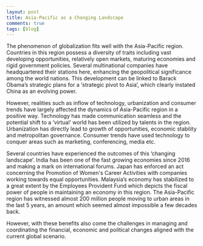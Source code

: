 ```yaml
---
layout: post
title: Asia-Pacific as a Changing Landscape
comments: true
tags: [blog]
---
```


The phenomenon of globalization fits well with the Asia-Pacific region. Countries in this region possess a diversity of traits including vast developing opportunities, relatively open markets, maturing economies and rigid government policies. Several multinational companies have headquartered their stations here, enhancing the geopolitical significance among the world nations. This development can be linked to Barack Obama’s strategic plans for a ‘strategic pivot to Asia’, which clearly instated China as an evolving power.


However, realities such as inflow of technology, urbanization and consumer trends have largely affected the dynamics of Asia-Pacific region in a positive way. Technology has made communication seamless and the potential shift to a ‘virtual’ world has been utilized by talents in the region. Urbanization has directly lead to growth of opportunities, economic stability and metropolitan governance. Consumer trends have used technology to conquer areas such as marketing, conferencing, media etc.


Several countries have experienced the outcomes of this ‘changing landscape’. India has been one of the fast growing economies since 2016 and making a mark on international forums. Japan has enforced an act concerning the Promotion of Women's Career Activities with companies working towards equal opportunities. Malaysia’s economy has stabilized to a great extent by the Employees Provident Fund which depicts the fiscal power of people in maintaining an economy in this region. The Asia-Pacific region has witnessed almost 200 million people moving to urban areas in the last 5 years, an amount which seemed almost impossible a few decades back. 


However, with these benefits also come the challenges in managing and coordinating the financial, economic and political changes aligned with the current global scenario.